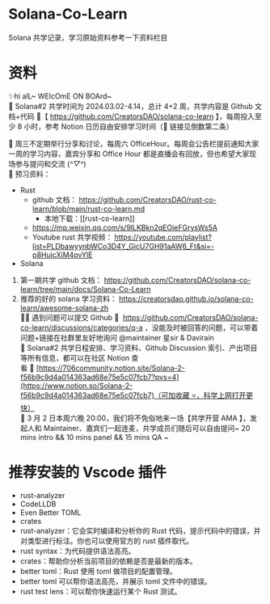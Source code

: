 # Solana-Co-Learn
Solana 共学记录，学习原始资料参考一下资料栏目

# 资料


✨hi alL~ WElcOmE ON BOArd~  
📅 Solana#2 共学时间为 2024.03.02-4.14，总计 4+2 周，共学内容是 Github 文档+代码 🔗【 https://github.com/CreatorsDAO/solana-co-learn 】，每周投入至少 8 小时，参考 Notion 日历自由安排学习时间（🔗 链接见倒数第二条）  

💬 周三不定期举行分享和讨论，每周六 OfficeHour。每周会公告栏提前通知大家一周的学习内容，嘉宾分享和 Office Hour 都是直播会有回放，但也希望大家现场参与提问和交流 (*^▽^*)  
📖 预习资料：
- Rust 
	- github 文档： https://github.com/CreatorsDAO/rust-co-learn/blob/main/rust-co-learn.md 
		- 本地下载：[[rust-co-learn]] 
	- https://mp.weixin.qq.com/s/9lLKBkn2qEOieFGrysWs5A
	- Youtube rust 共学视频： https://youtube.com/playlist?list=PLDbawyynbWCo3D4Y_GicU7GH91aAW6_Ft&si=-p8HujcXiM4pvYlE  
- Solana
1. 第一期共学 github 文档： https://github.com/CreatorsDAO/solana-co-learn/tree/main/docs/Solana-Co-Learn
2. 推荐的好的 solana 学习资料： https://creatorsdao.github.io/solana-co-learn/awesome-solana-zh  
🦹‍♀️ 遇到问题可以提交 Github 🔗  https://github.com/CreatorsDAO/solana-co-learn/discussions/categories/q-a ，没能及时被回答的问题，可以带着问题+链接在社群里友好地询问 @maintainer 星sir & Davirain  
📃 Solana#2 共学日程安排、学习资料、Github Discussion 索引、产出项目等所有信息，都可以在社区 Notion 查看 🔗 [https://706community.notion.site/Solana-2-f56b9c9d4a014363ad68e75e5c07fcb7?pvs=4](https://www.notion.so/Solana-2-f56b9c9d4a014363ad68e75e5c07fcb7)（可加收藏 ⭐️，科学上网打开更快）  
🚀 3 月 2 日本周六晚 20:00，我们将不免俗地来一场【共学开营 AMA 】，发起人和 Maintainer、嘉宾们一起连麦，共学成员们随后可以自由提问~ 20 mins intro && 10 mins panel && 15 mins QA ~




# 推荐安装的 Vscode 插件

- rust-analyzer
- CodeLLDB
- Even Better TOML
- crates
- rust-analyzer：它会实时编译和分析你的 Rust 代码，提示代码中的错误，并对类型进行标注。你也可以使用官方的 rust 插件取代。
- rust syntax：为代码提供语法高亮。
- crates：帮助你分析当前项目的依赖是否是最新的版本。
- better toml：Rust 使用 toml 做项目的配置管理。
- better toml 可以帮你语法高亮，并展示 toml 文件中的错误。
- rust test lens：可以帮你快速运行某个 Rust 测试。